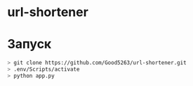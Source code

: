 # url-shortener

# Запуск
```bash
> git clone https://github.com/Good5263/url-shortener.git
> .env/Scripts/activate
> python app.py
```